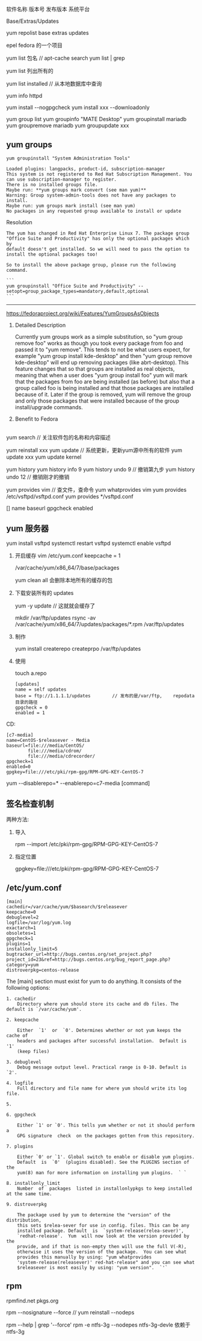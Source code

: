 

## 

软件名称 版本号 发布版本 系统平台

Base/Extras/Updates

yum repolist
    base
    extras
    updates

epel fedora 的一个项目






yum list 包名               // apt-cache search 
yum list | grep 

yum list
    列出所有的

yum list installed          // 从本地数据库中查询







yum info httpd




yum install  --nogpgcheck
yum install  xxx  --downloadonly





yum group list
yum groupinfo "MATE Desktop"
yum groupinstall    mariadb
yum groupremove     mariadb
yum groupupdate     xxx


## yum groups

```
yum groupinstall "System Administration Tools"

Loaded plugins: langpacks, product-id, subscription-manager
This system is not registered to Red Hat Subscription Management. You can use subscription-manager to register.
There is no installed groups file.
Maybe run: **yum groups mark convert (see man yum)**
Warning: Group system-admin-tools does not have any packages to install.
Maybe run: yum groups mark install (see man yum)
No packages in any requested group available to install or update
```

Resolution

    The yum has changed in Red Hat Enterprise Linux 7. The package group
    "Office Suite and Productivity" has only the optional packages which by
    default doesn't get installed. So we will need to pass the option to
    install the optional packages too!

    So to install the above package group, please run the following command.

    ```
    yum groupinstall "Office Suite and Productivity" --setopt=group_package_types=mandatory,default,optional
    ```

---


https://fedoraproject.org/wiki/Features/YumGroupsAsObjects

1. Detailed Description

    Currently yum groups work as a simple substitution, so "yum group remove
    foo" works as though you took every package from foo and passed it to "yum
    remove".  This tends to not be what users expect, for example "yum group
    install kde-desktop" and then "yum group remove kde-desktop" will end up
    removing packages (like abrt-desktop). This feature changes that so that
    groups are installed as real objects, meaning that when a user does "yum
    group install foo" yum will mark that the packages from foo are being
    installed (as before) but also that a group called foo is being installed
    and that those packages are installed because of it. Later if the group is
    removed, yum will remove the group and only those packages that were
    installed because of the group install/upgrade commands.

2. Benefit to Fedora



## 



yum search                      // 关注软件包的名称和内容描述




yum reinstall xxx
yum update                  // 系统更新，更新yum源中所有的软件
yum update xxx
    yum update kernel



yum history 
    yum history info 9
    yum history undo 9      // 撤销第九步
    yum history undo 12     // 撤销刚才的撤销



yum provides vim            // 查文件，查命令
yum whatprovides vim
    yum provides /etc/vsftpd/vsftpd.conf
    yum provides */vsftpd.conf







[]
name
baseurl
gpgcheck
enabled


## yum 服务器

yum install vsftpd
systemctl restart vsftpd
systemctl enable vsftpd

1. 开启缓存
    vim /etc/yum.conf
    keepcache = 1

    /var/cache/yum/x86_64/7/base/packages

    yum clean all 会删除本地所有的缓存的包

2. 下载安装所有的 updates

    yum -y update               // 这就就会缓存了

    mkdir /var/ftp/updates
    rsync -av /var/cache/yum/x86_64/7/updates/packages/*.rpm /var/ftp/updates

3. 制作

    yum install createrepo
    createprpo /var/ftp/updates

4. 使用

    touch a.repo
    ```
    [updates]
    name = self updates
    base = ftp://1.1.1.1/updates        // 发布的是/var/ftp,    repodata 目录的路径
    gpgcheck = 0
    enabled = 1
    ```


CD:

```
[c7-media]
name=CentOS-$releasever - Media
baseurl=file:///media/CentOS/
        file:///media/cdrom/
        file:///media/cdrecorder/
gpgcheck=1
enabled=0
gpgkey=file:///etc/pki/rpm-gpg/RPM-GPG-KEY-CentOS-7

```

yum --disablerepo=\* --enablerepo=c7-media [command]


## 签名检查机制

两种方法:

1. 导入

    rpm --import /etc/pki/rpm-gpg/RPM-GPG-KEY-CentOS-7

2. 指定位置

    gpgkey=file:///etc/pki/rpm-gpg/RPM-GPG-KEY-CentOS-7



## /etc/yum.conf

```
[main]
cachedir=/var/cache/yum/$basearch/$releasever
keepcache=0
debuglevel=2
logfile=/var/log/yum.log
exactarch=1
obsoletes=1
gpgcheck=1
plugins=1
installonly_limit=5
bugtracker_url=http://bugs.centos.org/set_project.php?project_id=23&ref=http://bugs.centos.org/bug_report_page.php?category=yum
distroverpkg=centos-release

```

The [main] section must exist for yum to do anything. It consists of the following options:


    1. cachedir
        Directory where yum should store its cache and db files. The default is `/var/cache/yum'.

    2. keepcache

        Either  `1'  or  `0'. Determines whether or not yum keeps the cache of
        headers and packages after successful installation.  Default is '1'
        (keep files)

    3. debuglevel
        Debug message output level. Practical range is 0-10. Default is `2'.

    4. logfile
        Full directory and file name for where yum should write its log file.

    5. 

    6. gpgcheck

        Either `1' or `0'. This tells yum whether or not it should perform a
        GPG signature  check  on the packages gotten from this repository.

    7. plugins

        Either `0' or `1'. Global switch to enable or disable yum plugins.
        Default  is  `0'  (plugins disabled). See the PLUGINS section of the
        yum(8) man for more information on installing yum plugins.  ` `
    
    8. installonly_limit 
        Number  of  packages  listed in installonlypkgs to keep installed at the same time.

    9. distroverpkg

        The package used by yum to determine the "version" of the distribution,
        this sets $relea‐sever for use in config. files. This can be any
        installed package. Default  is  `system-release(relea‐sever)',
        `redhat-release'.  Yum  will now look at the version provided by the
        provide, and if that is non-empty then will use the full V(-R),
        otherwise it uses the version of the package.  You can see what
        provides this manually by using: "yum whatprovides
        'system-release(releasever)' red‐hat-release" and you can see what
        $releasever is most easily by using: "yum version".  `'`






## rpm

rpmfind.net
pkgs.org

rpm --nosignature
    --force             // yum reinstall
    --nodeps


rpm --help | grep '\--force'
rpm -e ntfs-3g --nodepes
    ntfs-3g-devle 依赖于 ntfs-3g
